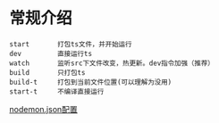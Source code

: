 # 常规介绍

```text
start       打包ts文件，并开始运行
dev         直接运行ts
watch       监听src下文件改变，热更新。dev指令加强（推荐）
build       只打包ts
build-t     打包到当前文件位置(可以理解为没用)
start-t     不编译直接运行
```

[nodemon.json配置](https://www.cnblogs.com/chris-oil/p/6239097.html)

